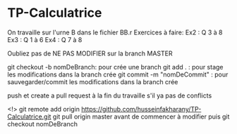 # TP-Calculatrice

On travaille sur l'urne B dans le fichier BB.r
Exercices à faire: 
Ex2 : Q 3 à 8 
Ex3 : Q 1 à 6 
Ex4 : Q 7 à 8

Oubliez pas de NE PAS MODIFIER sur la branch MASTER

git checkout -b nomDeBranch: pour crée une branch 
git add . : pour stage les modifications dans la branch crée 
git commit -m "nomDeCommit" : pour sauvegarder/commit les modifications dans la branch crée

push et create a pull request à la fin du travaille s'il ya pas de conflicts

<!> git remote add origin https://github.com/husseinfakharany/TP-Calculatrice.git
git pull origin master avant de commencer à modifier
puis git checkout nomDeBranch
